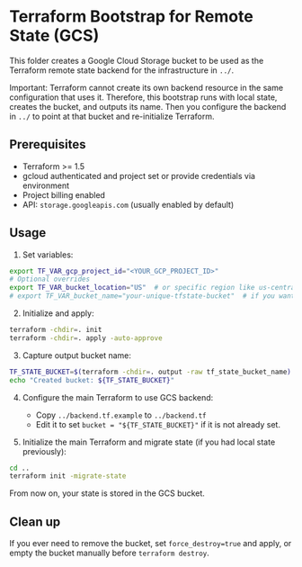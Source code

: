 # Terraform Bootstrap for Remote State (GCS)

This folder creates a Google Cloud Storage bucket to be used as the Terraform remote state backend for the infrastructure in `../`.

Important: Terraform cannot create its own backend resource in the same configuration that uses it. Therefore, this bootstrap runs with local state, creates the bucket, and outputs its name. Then you configure the backend in `../` to point at that bucket and re-initialize Terraform.

## Prerequisites
- Terraform >= 1.5
- gcloud authenticated and project set or provide credentials via environment
- Project billing enabled
- API: `storage.googleapis.com` (usually enabled by default)

## Usage

1. Set variables:

```bash
export TF_VAR_gcp_project_id="<YOUR_GCP_PROJECT_ID>"
# Optional overrides
export TF_VAR_bucket_location="US"  # or specific region like us-central1
# export TF_VAR_bucket_name="your-unique-tfstate-bucket"  # if you want a fixed name
```

2. Initialize and apply:

```bash
terraform -chdir=. init
terraform -chdir=. apply -auto-approve
```

3. Capture output bucket name:

```bash
TF_STATE_BUCKET=$(terraform -chdir=. output -raw tf_state_bucket_name)
echo "Created bucket: ${TF_STATE_BUCKET}"
```

4. Configure the main Terraform to use GCS backend:
   - Copy `../backend.tf.example` to `../backend.tf`
   - Edit it to set `bucket = "${TF_STATE_BUCKET}"` if it is not already set.

5. Initialize the main Terraform and migrate state (if you had local state previously):

```bash
cd ..
terraform init -migrate-state
```

From now on, your state is stored in the GCS bucket.

## Clean up
If you ever need to remove the bucket, set `force_destroy=true` and apply, or empty the bucket manually before `terraform destroy`.
